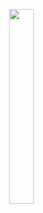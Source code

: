 <img src = "https://github.com/xub2/music_recommender/assets/104479096/cb8d4084-5214-4135-bc61-e52e74424d8b" width="30%" height="30%">
